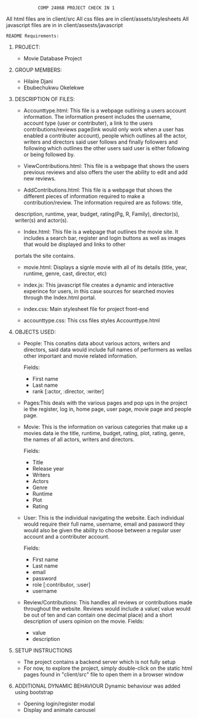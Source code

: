     			COMP 2406B PROJECT CHECK IN 1

All html files are in client/src
All css files are in client/assets/stylesheets
All javascript files are in in client/assests/javascript

    README Requirements:

1.  PROJECT:

    - Movie Database Project

2.  GROUP MEMBERS:

    - Hilaire Djani
    - Ebubechukwu Okelekwe

3.  DESCRIPTION OF FILES:

    - Accounttype.html: This file is a webpage outlining a users account information. The information present includes the username, account type (user or contributer),
      a link to the users contributions/reviews page(link would only work when a user has enabled a contributer account), people which outlines all the actor, writers and
      directors said user follows and finally followers and following which outlines the other users said user is either following or being followed by.

    - ViewContributions.html: This file is a webpage that shows the users previous reviews and also offers the user the ability to edit and add new reviews.

    - AddContributions.html: This file is a webpage that shows the different pieces of information required to make a contribution/review. The information required are as follows: title,

    description, runtime, year, budget, rating(Pg, R, Family), director(s), writer(s) and actor(s).

    - Index.html: This file is a webpage that outlines the movie site. It includes a search bar, register and login buttons as well as images that would be displayed and links to other

    portals the site contains.

    - movie.html: Displays a signle movie with all of its details (title, year, runtime, genre, cast, director, etc)

    - index.js: This javascript file creates a dynamic and interactive experince for users, in this case sources for searched movies through the Index.html portal.

    - index.css: Main stylesheet file for project front-end

    - accounttype.css: This css files styles Accounttype.html

4.  OBJECTS USED:

    - People: This conatins data about various actors, writers and directors, said data would include full names of performers as wellas other important and movie related information.

      Fields:

      - First name
      - Last name
      - rank [:actor, :director, :writer]

    - Pages:This deals with the various pages and pop ups in the project ie the register, log in, home page, user page, movie page and people page.

    - Movie: This is the information on various categories that make up a movies data ie the title, runtime, budget, rating, plot, rating, genre, the names of all actors, writers and
      directors.

      Fields:

      - Title
      - Release year
      - Writers
      - Actors
      - Genre
      - Runtime
      - Plot
      - Rating

    - User: This is the individual navigating the website. Each individual would require their full name, username, email and password they would also be given the ability to choose between
      a regular user account and a contributer account.

      Fields:

      - First name
      - Last name
      - email
      - password
      - role [:contributor, :user]
      - username

    - Review/Contributions: This handles all reviews or contributions made throughout the website. Reviews would include a value( value would be out of ten and can contain one decimal place) and
      a short description of users opinion on the movie.
      Fields:

      - value
      - description

5.  SETUP INSTRUCTIONS

    - The project contains a backend server which is not fully setup
    - For now, to explore the project, simply double-click on the static html pages found in "client/src" file to open them in a browser window

6.  ADDITIONAL DYNAMIC BEHAVIOUR
    Dynamic behaviour was added using bootstrap
    - Opening login/register modal
    - Display and animate carousel
